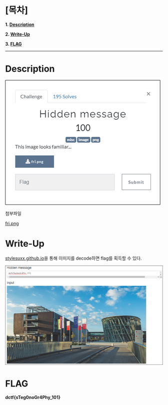 # [목차]
**1. [Description](#Description)**

**2. [Write-Up](#Write-Up)**

**3. [FLAG](#FLAG)**


***


# **Description**

![](images/2022-05-18-19-30-08.png)

첨부파일

[fri.png](https://rdmd.readme.io/docs/code-blocks)


# **Write-Up**

[stylesuxx.github.io](https://stylesuxx.github.io/steganography/)을 통해 이미지를 decode하면 flag를 획득할 수 있다.

![](images/2022-05-18-19-30-44.png)


# **FLAG**

**dctf{sTeg0noGr4Phy_101}**